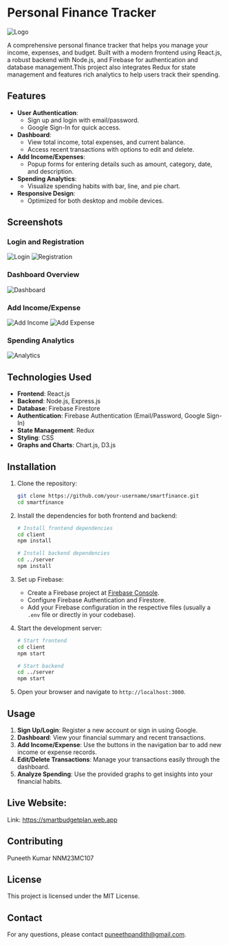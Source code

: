 # Personal Finance Tracker

![Logo](./src/components/images/logo1.png)

A comprehensive personal finance tracker that helps you manage your income, expenses, and budget. Built with a modern frontend using React.js, a robust backend with Node.js, and Firebase for authentication and database management.This project also integrates Redux for state management and features rich analytics to help users track their spending.

## Features

- **User Authentication**: 
  - Sign up and login with email/password.
  - Google Sign-In for quick access.
- **Dashboard**:
  - View total income, total expenses, and current balance.
  - Access recent transactions with options to edit and delete.
- **Add Income/Expenses**:
  - Popup forms for entering details such as amount, category, date, and description.
- **Spending Analytics**:
  - Visualize spending habits with bar, line, and pie chart.
- **Responsive Design**: 
  - Optimized for both desktop and mobile devices.

## Screenshots

### Login and Registration
![Login](src/components/screenshots/login.png)
![Registration](src/components/screenshots/registernew.png)

### Dashboard Overview
![Dashboard](src/components/screenshots/dashboard.png)

### Add Income/Expense
![Add Income](src/components/screenshots/addIncome.png)
![Add Expense](src/components/screenshots/addExpense.png)

### Spending Analytics
![Analytics](src/components/screenshots/SpendingTransactions.png)

## Technologies Used

- **Frontend**: React.js
- **Backend**: Node.js, Express.js
- **Database**: Firebase Firestore
- **Authentication**: Firebase Authentication (Email/Password, Google Sign-In)
- **State Management**: Redux
- **Styling**: CSS 
- **Graphs and Charts**: Chart.js, D3.js 

## Installation

1. Clone the repository:

    ```bash
    git clone https://github.com/your-username/smartfinance.git
    cd smartfinance
    ```

2. Install the dependencies for both frontend and backend:

    ```bash
    # Install frontend dependencies
    cd client
    npm install

    # Install backend dependencies
    cd ../server
    npm install
    ```

3. Set up Firebase:
    - Create a Firebase project at [Firebase Console](https://console.firebase.google.com/).
    - Configure Firebase Authentication and Firestore.
    - Add your Firebase configuration in the respective files (usually a `.env` file or directly in your codebase).

4. Start the development server:

    ```bash
    # Start frontend
    cd client
    npm start

    # Start backend
    cd ../server
    npm start
    ```

5. Open your browser and navigate to `http://localhost:3000`.

## Usage

1. **Sign Up/Login**: Register a new account or sign in using Google.
2. **Dashboard**: View your financial summary and recent transactions.
3. **Add Income/Expense**: Use the buttons in the navigation bar to add new income or expense records.
4. **Edit/Delete Transactions**: Manage your transactions easily through the dashboard.
5. **Analyze Spending**: Use the provided graphs to get insights into your financial habits.

## Live Website:
Link: https://smartbudgetplan.web.app

## Contributing

Puneeth Kumar NNM23MC107

## License

This project is licensed under the MIT License.

## Contact

For any questions, please contact [puneethpandith@gmail.com](mailto:puneethpandith@gmail.com).

